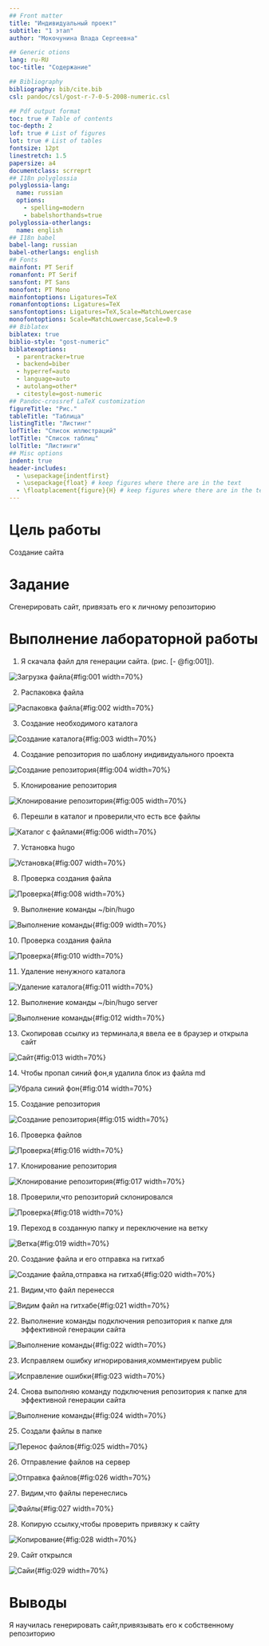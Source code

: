 ```yaml
---
## Front matter
title: "Индивидуальный проект"
subtitle: "1 этап"
author: "Мокочунина Влада Сергеевна"

## Generic otions
lang: ru-RU
toc-title: "Содержание"

## Bibliography
bibliography: bib/cite.bib
csl: pandoc/csl/gost-r-7-0-5-2008-numeric.csl

## Pdf output format
toc: true # Table of contents
toc-depth: 2
lof: true # List of figures
lot: true # List of tables
fontsize: 12pt
linestretch: 1.5
papersize: a4
documentclass: scrreprt
## I18n polyglossia
polyglossia-lang:
  name: russian
  options:
	- spelling=modern
	- babelshorthands=true
polyglossia-otherlangs:
  name: english
## I18n babel
babel-lang: russian
babel-otherlangs: english
## Fonts
mainfont: PT Serif
romanfont: PT Serif
sansfont: PT Sans
monofont: PT Mono
mainfontoptions: Ligatures=TeX
romanfontoptions: Ligatures=TeX
sansfontoptions: Ligatures=TeX,Scale=MatchLowercase
monofontoptions: Scale=MatchLowercase,Scale=0.9
## Biblatex
biblatex: true
biblio-style: "gost-numeric"
biblatexoptions:
  - parentracker=true
  - backend=biber
  - hyperref=auto
  - language=auto
  - autolang=other*
  - citestyle=gost-numeric
## Pandoc-crossref LaTeX customization
figureTitle: "Рис."
tableTitle: "Таблица"
listingTitle: "Листинг"
lofTitle: "Список иллюстраций"
lotTitle: "Список таблиц"
lolTitle: "Листинги"
## Misc options
indent: true
header-includes:
  - \usepackage{indentfirst}
  - \usepackage{float} # keep figures where there are in the text
  - \floatplacement{figure}{H} # keep figures where there are in the text
---
```


# Цель работы

Создание сайта

# Задание

Сгенерировать сайт, привязать его к личному репозиторию


# Выполнение лабораторной работы

1. Я скачала файл для генерации сайта. (рис. [- @fig:001]).

![Загрузка файла](image/1.jpg){#fig:001 width=70%}

2. Распаковка файла

![Распаковка файла](image/2.jpg){#fig:002 width=70%}

3. Создание необходимого каталога

![Создание каталога](image/3.jpg){#fig:003 width=70%}

4. Создание репозитория по шаблону индивидуального проекта

![Создание репозитория](image/4.jpg){#fig:004 width=70%}

5. Клонирование репозитория

![Клонирование репозитория](image/5.jpg){#fig:005 width=70%}

6. Перешли в каталог и проверили,что есть все файлы

![Каталог с файлами](image/6.jpg){#fig:006 width=70%}

7. Установка hugo

![Установка](image/7.jpg){#fig:007 width=70%}

8. Проверка создания файла

![Проверка](image/8.jpg){#fig:008 width=70%}

9. Выполнение команды ~/bin/hugo

![Выполнение команды](image/9.jpg){#fig:009 width=70%}

10. Проверка создания файла

![Проверка](image/10.jpg){#fig:010 width=70%}

11. Удаление ненужного каталога

![Удаление каталога](image/11.jpg){#fig:011 width=70%}

12. Выполнение команды ~/bin/hugo server

![Выполнение команды](image/12.jpg){#fig:012 width=70%}

13. Скопировав ссылку из терминала,я ввела ее в браузер и открыла сайт

![Сайт](image/13.jpg){#fig:013 width=70%}

14. Чтобы пропал синий фон,я удалила блок из файла md

![Убрала синий фон](image/14.jpg){#fig:014 width=70%}

15. Создание репозитория

![Создание репозитория](image/15.jpg){#fig:015 width=70%}

16. Проверка файлов

![Проверка](image/16.jpg){#fig:016 width=70%}

17. Клонирование репозитория

![Клонирование репозитория](image/17.jpg){#fig:017 width=70%}

18. Проверили,что репозиторий склонировался

![Проверка](image/18.jpg){#fig:018 width=70%}

19. Переход в созданную папку и переключение на ветку 

![Ветка](image/19.jpg){#fig:019 width=70%}

20. Создание файла и его отправка на гитхаб

![Создание файла,отправка на гитхаб](image/20.jpg){#fig:020 width=70%}

21. Видим,что файл перенесся

![Видим файл на гитхабе](image/21.jpg){#fig:021 width=70%}

22. Выполнение команды подключения репозитория к папке для эффективной генерации сайта

![Выполнение команды](image/22.jpg){#fig:022 width=70%}

23. Исправляем ошибку игнорирования,комментируем public

![Исправление ошибки](image/23.jpg){#fig:023 width=70%}

24. Снова выполняю команду подключения репозитория к папке для эффективной генерации сайта

![Выполнение команды](image/24.jpg){#fig:024 width=70%}

25. Создали файлы в папке

![Перенос файлов](image/25.jpg){#fig:025 width=70%}

26. Отправление файлов на сервер

![Отправка файлов](image/26.jpg){#fig:026 width=70%}

27. Видим,что файлы перенеслись

![Файлы](image/27.jpg){#fig:027 width=70%}

28. Копирую ссылку,чтобы проверить привязку к сайту

![Копирование](image/28.jpg){#fig:028 width=70%}

29. Сайт открылся

![Сайи](image/29.jpg){#fig:029 width=70%}

# Выводы

Я научилась генерировать сайт,привязывать его к собственному репозиторию

